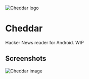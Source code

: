 ![Cheddar logo](http://i.imgur.com/e3c6ExM.png)
# Cheddar
Hacker News reader for Android. WIP

## Screenshots

![Cheddar image](http://i.imgur.com/XC1HezA.png)
